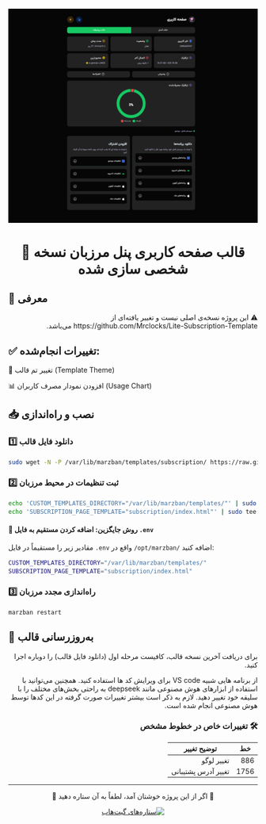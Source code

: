<div align="center">
  
![Preview](template_screen.png)

# 📌 قالب صفحه کاربری پنل مرزبان نسخه شخصی سازی شده

</div>


## 🎨 معرفی

<p dir="rtl">
⚠️ این پروژه نسخه‌ی اصلی نیست و تغییر یافته‌ای از  https://github.com/Mrclocks/Lite-Subscription-Template می‌باشد.
</p>



## ✅ تغییرات انجام‌شده:

🎨 تغییر تم قالب (Template Theme)

📊 افزودن نمودار مصرف کاربران (Usage Chart)


</div>

## 📥 نصب و راه‌اندازی

<div>

### 1️⃣ دانلود فایل قالب

</div>

```bash
sudo wget -N -P /var/lib/marzban/templates/subscription/ https://raw.githubusercontent.com/sarouk/Pro-Subscription-Template/main/index.html
```

<div>

### 2️⃣ ثبت تنظیمات در محیط مرزبان

</div>

```bash
echo 'CUSTOM_TEMPLATES_DIRECTORY="/var/lib/marzban/templates/"' | sudo tee -a /opt/marzban/.env
echo 'SUBSCRIPTION_PAGE_TEMPLATE="subscription/index.html"' | sudo tee -a /opt/marzban/.env
```

<div>

#### 📝 روش جایگزین: اضافه کردن مستقیم به فایل `.env`

مقادیر زیر را مستقیماً در فایل `.env` واقع در `/opt/marzban/` اضافه کنید:

</div>

```bash
CUSTOM_TEMPLATES_DIRECTORY="/var/lib/marzban/templates/"
SUBSCRIPTION_PAGE_TEMPLATE="subscription/index.html"
```

<div>

### 3️⃣ راه‌اندازی مجدد مرزبان

</div>

```bash
marzban restart
```

<div>

## 🔄 به‌روزرسانی قالب

<div dir="rtl" align="right">
  <p>برای دریافت آخرین نسخه قالب، کافیست مرحله اول (دانلود فایل قالب) را دوباره اجرا کنید.</p>


<div dir="rtl" align="right">
  <p> از برنامه هایی شبیه VS code برای ویرایش کد ها استفاده کنید. همچنین می‌توانید با استفاده از ابزارهای هوش مصنوعی مانند deepseek به راحتی بخش‌های مختلف را با سلیقه خود تغییر دهید. لازم به ذکر است بیشتر تغییرات صورت گرفته در این کد‌ها توسط هوش مصنوعی انجام شده است.</p>
</div>


### 🛠 تغییرات خاص در خطوط مشخص

| خط    | توضیح تغییر             |
|--------|--------------------------|
| 886    | تغییر لوگو               |
| 1756   | تغییر آدرس پشتیبانی      |

---


<div align="center">
  <p dir="rtl">🌟 اگر از این پروژه خوشتان آمد، لطفاً به آن ستاره دهید 🌟</p>
  
  <p>
    <a href="https://github.com/Mrclocks/Pro-Subscription-Template">
      <img src="https://img.shields.io/github/stars/sarouk/Pro-Subscription-Template?style=social" alt="ستاره‌های گیت‌هاب">
  </p>
  
